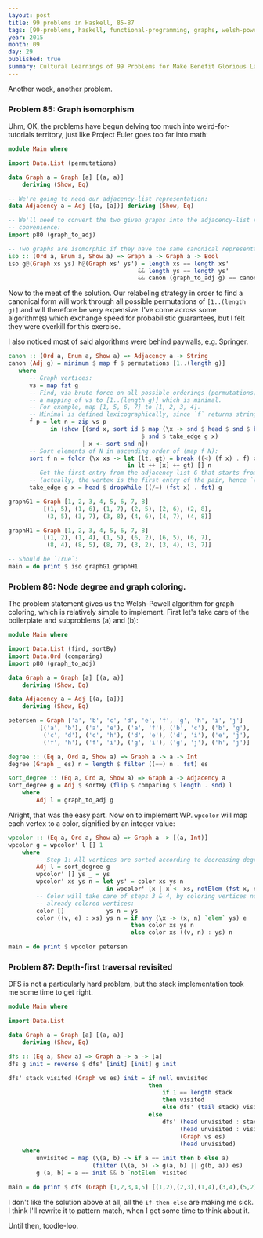 ```yaml
---
layout: post
title: 99 problems in Haskell, 85-87
tags: [99-problems, haskell, functional-programming, graphs, welsh-powell]
year: 2015
month: 09
day: 29
published: true
summary: Cultural Learnings of 99 Problems for Make Benefit Glorious Language of Haskell
---
```


Another week, another problem.

### Problem 85: Graph isomorphism

Uhm, OK, the problems have begun delving too much into weird-for-tutorials territory, just
like Project Euler goes too far into math:

```haskell
module Main where

import Data.List (permutations)

data Graph a = Graph [a] [(a, a)]
    deriving (Show, Eq)

-- We're going to need our adjacency-list representation:
data Adjacency a = Adj [(a, [a])] deriving (Show, Eq)

-- We'll need to convert the two given graphs into the adjacency-list representation for
-- convenience:
import p80 (graph_to_adj)

-- Two graphs are isomorphic if they have the same canonical representation:
iso :: (Ord a, Enum a, Show a) => Graph a -> Graph a -> Bool
iso g@(Graph xs ys) h@(Graph xs' ys') = length xs == length xs'
                                     && length ys == length ys'
                                     && canon (graph_to_adj g) == canon (graph_to_adj h)
```

Now to the meat of the solution. Our relabeling strategy in order to find a canonical form
will work through all possible permutations of `[1..(length g)]` and will therefore be
very expensive. I've come across some algorithm(s) which exchange speed for probabilistic
guarantees, but I felt they were overkill for this exercise.

I also noticed most of said algorithms were behind paywalls, e.g. Springer.

```haskell
canon :: (Ord a, Enum a, Show a) => Adjacency a -> String
canon (Adj g) = minimum $ map f $ permutations [1..(length g)]
   where
      -- Graph vertices:
      vs = map fst g
      -- Find, via brute force on all possible orderings (permutations) of vs,
      -- a mapping of vs to [1..(length g)] which is minimal.
      -- For example, map [1, 5, 6, 7] to [1, 2, 3, 4].
      -- Minimal is defined lexicographically, since `f` returns strings:
      f p = let n = zip vs p
            in (show [(snd x, sort id $ map (\x -> snd $ head $ snd $ break ((==) x . fst) n)
                                      $ snd $ take_edge g x)
                     | x <- sort snd n])
      -- Sort elements of N in ascending order of (map f N):
      sort f n = foldr (\x xs -> let (lt, gt) = break ((<) (f x) . f) xs
                                  in lt ++ [x] ++ gt) [] n
      -- Get the first entry from the adjacency list G that starts from the given node X
      -- (actually, the vertex is the first entry of the pair, hence `(fst x)`):
      take_edge g x = head $ dropWhile ((/=) (fst x) . fst) g

graphG1 = Graph [1, 2, 3, 4, 5, 6, 7, 8]
          [(1, 5), (1, 6), (1, 7), (2, 5), (2, 6), (2, 8),
           (3, 5), (3, 7), (3, 8), (4, 6), (4, 7), (4, 8)]

graphH1 = Graph [1, 2, 3, 4, 5, 6, 7, 8]
          [(1, 2), (1, 4), (1, 5), (6, 2), (6, 5), (6, 7),
           (8, 4), (8, 5), (8, 7), (3, 2), (3, 4), (3, 7)]

-- Should be `True`:
main = do print $ iso graphG1 graphH1
```

### Problem 86: Node degree and graph coloring.

The problem statement gives us the Welsh-Powell algorithm for graph coloring, which is
relatively simple to implement. First let's take care of the boilerplate and subproblems
(a) and (b):

```haskell
module Main where

import Data.List (find, sortBy)
import Data.Ord (comparing)
import p80 (graph_to_adj)

data Graph a = Graph [a] [(a, a)]
    deriving (Show, Eq)

data Adjacency a = Adj [(a, [a])]
    deriving (Show, Eq)

petersen = Graph ['a', 'b', 'c', 'd', 'e', 'f', 'g', 'h', 'i', 'j']
         [('a', 'b'), ('a', 'e'), ('a', 'f'), ('b', 'c'), ('b', 'g'),
          ('c', 'd'), ('c', 'h'), ('d', 'e'), ('d', 'i'), ('e', 'j'),
          ('f', 'h'), ('f', 'i'), ('g', 'i'), ('g', 'j'), ('h', 'j')]

degree :: (Eq a, Ord a, Show a) => Graph a -> a -> Int
degree (Graph _ es) n = length $ filter ((==) n . fst) es

sort_degree :: (Eq a, Ord a, Show a) => Graph a -> Adjacency a
sort_degree g = Adj $ sortBy (flip $ comparing $ length . snd) l
    where
        Adj l = graph_to_adj g
```

Alright, that was the easy part. Now on to implement WP. `wpcolor` will map each vertex to
a color, signified by an integer value:

```haskell
wpcolor :: (Eq a, Ord a, Show a) => Graph a -> [(a, Int)]
wpcolor g = wpcolor' l [] 1
    where
        -- Step 1: All vertices are sorted according to decreasing degree
        Adj l = sort_degree g
        wpcolor' [] ys _ = ys
        wpcolor' xs ys n = let ys' = color xs ys n
                            in wpcolor' [x | x <- xs, notElem (fst x, n) ys'] ys' (n+1)
        -- Color will take care of steps 3 & 4, by coloring vertices not connected to
        -- already colored vertices:
        color []            ys n = ys
        color ((v, e) : xs) ys n = if any (\x -> (x, n) `elem` ys) e
                                   then color xs ys n
                                   else color xs ((v, n) : ys) n

main = do print $ wpcolor petersen
```

### Problem 87: Depth-first traversal revisited

DFS is not a particularly hard problem, but the stack implementation took me some time to
get right.

```haskell
module Main where

import Data.List

data Graph a = Graph [a] [(a, a)]
    deriving (Show, Eq)

dfs :: (Eq a, Show a) => Graph a -> a -> [a]
dfs g init = reverse $ dfs' [init] [init] g init

dfs' stack visited (Graph vs es) init = if null unvisited
                                        then
                                            if 1 == length stack
                                            then visited
                                            else dfs' (tail stack) visited (Graph vs es) (head (tail stack))
                                        else
                                            dfs' (head unvisited : stack)
                                                 (head unvisited : visited)
                                                 (Graph vs es)
                                                 (head unvisited)
    where
        unvisited = map (\(a, b) -> if a == init then b else a)
                        (filter (\(a, b) -> g(a, b) || g(b, a)) es)
        g (a, b) = a == init && b `notElem` visited

main = do print $ dfs (Graph [1,2,3,4,5] [(1,2),(2,3),(1,4),(3,4),(5,2),(5,4)]) 1
```

I don't like the solution above at all, all the `if-then-else` are making me sick. I think
I'll rewrite it to pattern match, when I get some time to think about it.

Until then, toodle-loo.
